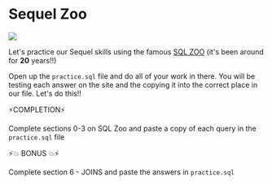 # Sequel Zoo

![](https://i.imgur.com/I5KQ9Dv.gif)

Let's practice our Sequel skills using the famous [SQL ZOO](https://sqlzoo.net/) (it's been around for **20** years!!)

Open up the `practice.sql` file and do all of your work in there. You will be testing each answer on the site and the copying it into the correct place in our file. Let's do this!!

:zap:COMPLETION:zap:

Complete sections 0-3 on SQL Zoo and paste a copy of each query in the `practice.sql` file

:zap::collision: BONUS :collision::zap:

Complete section 6 - JOINS and paste the answers in `practice.sql`

